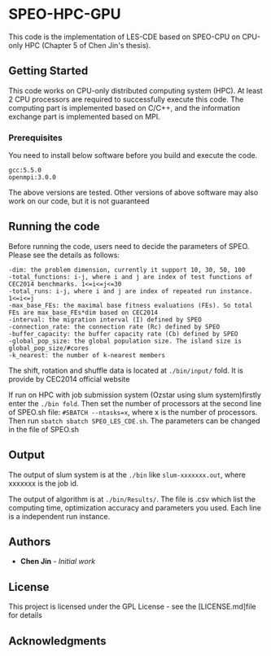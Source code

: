 # SPEO-HPC-GPU

This code is the implementation of LES-CDE based on SPEO-CPU on CPU-only HPC (Chapter 5 of Chen Jin's thesis).

## Getting Started

This code works on CPU-only distributed computing system (HPC). At least 2 CPU processors are required to successfully execute this code. The computing part is implemented based on C/C++, and the information exchange part is implemented based on MPI. 

### Prerequisites

You need to install below software before you build and execute the code. 

```
gcc:5.5.0
openmpi:3.0.0
```
The above versions are tested. Other versions of above software may also work on our code, but it is not guaranteed

## Running the code
Before running the code, users need to decide the parameters of SPEO. Please see the details as follows:

```
-dim: the problem dimension, currently it support 10, 30, 50, 100
-total_functions: i-j, where i and j are index of test functions of CEC2014 benchmarks. 1<=i<=j<=30
-total_runs: i-j, where i and j are index of repeated run instance. 1<=i<=j
-max_base_FEs: the maximal base fitness evaluations (FEs). So total FEs are max_base_FEs*dim based on CEC2014
-interval: the migration interval (I) defined by SPEO 
-connection_rate: the connection rate (Rc) defined by SPEO 
-buffer_capacity: the buffer capacity rate (Cb) defined by SPEO  
-global_pop_size: the global population size. The island size is global_pop_size/#cores
-k_nearest: the number of k-nearest members
```
The shift, rotation and shuffle data is located at ```./bin/input/``` fold. It is provide by CEC2014 official website

If run on HPC with job submission system (Ozstar using slum system)firstly enter the ```./bin fold```. Then set the number of processors at the second line of SPEO.sh file: ```#SBATCH --ntasks=x```, where x is the number of processors. Then run ```sbatch sbatch SPEO_LES_CDE.sh```. The parameters can be changed in the file of SPEO.sh

## Output
The output of slum system is at the ```./bin``` like ```slum-xxxxxxx.out```, where xxxxxxx is the job id.

The output of algorithm is at ```./bin/Results/```. The file is .csv which list the computing time, optimization accuracy and parameters you used. Each line is a independent run instance.

## Authors

* **Chen Jin** - *Initial work*

## License

This project is licensed under the GPL License - see the [LICENSE.md]file for details

## Acknowledgments
